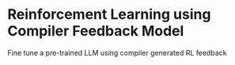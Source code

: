 # Reinforcement Learning using Compiler Feedback Model
Fine tune a pre-trained LLM using compiler generated RL feedback
